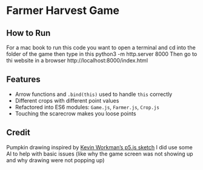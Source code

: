 # Farmer Harvest Game

## How to Run
For a mac book to run this code you want to open a terminal and cd into the folder of the game
then type in this
  python3 -m http.server 8000
Then go to thi website in a browser http://localhost:8000/index.html

## Features
- Arrow functions and `.bind(this)` used to handle `this` correctly
- Different crops with different point values 
- Refactored into ES6 modules: `Game.js`, `Farmer.js`, `Crop.js` 
- Touching the scarecrow makes you loose points 

## Credit
Pumpkin drawing inspired by [Kevin Workman’s p5.js sketch](https://editor.p5js.org/KevinWorkman/sketches/Rhpew5JsV)
I did use some AI to help with basic issues (like why the game screen was not showing up and why drawing were not popping up)
